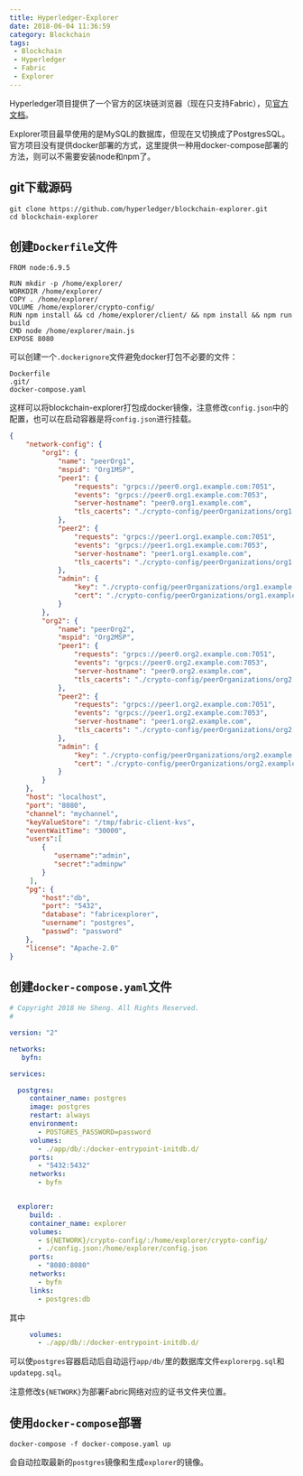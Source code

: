 ```yaml
---
title: Hyperledger-Explorer
date: 2018-06-04 11:36:59
category: Blockchain
tags: 
 - Blockchain 
 - Hyperledger 
 - Fabric 
 - Explorer
---
```


Hyperledger项目提供了一个官方的区块链浏览器（现在只支持Fabric），见[官方文档](https://github.com/hyperledger/blockchain-explorer)。

Explorer项目最早使用的是MySQL的数据库，但现在又切换成了PostgresSQL。官方项目没有提供docker部署的方式，这里提供一种用docker-compose部署的方法，则可以不需要安装node和npm了。

<!--more-->

## git下载源码
```shell
git clone https://github.com/hyperledger/blockchain-explorer.git
cd blockchain-explorer
```

## 创建`Dockerfile`文件
```docker
FROM node:6.9.5

RUN mkdir -p /home/explorer/
WORKDIR /home/explorer/
COPY . /home/explorer/
VOLUME /home/explorer/crypto-config/
RUN npm install && cd /home/explorer/client/ && npm install && npm run build
CMD node /home/explorer/main.js
EXPOSE 8080
```

可以创建一个`.dockerignore`文件避免docker打包不必要的文件：
```
Dockerfile
.git/
docker-compose.yaml
```

这样可以将blockchain-explorer打包成docker镜像，注意修改`config.json`中的配置，也可以在启动容器是将`config.json`进行挂载。

```json
{
	"network-config": {
		"org1": {
			"name": "peerOrg1",
			"mspid": "Org1MSP",
			"peer1": {
				"requests": "grpcs://peer0.org1.example.com:7051",
				"events": "grpcs://peer0.org1.example.com:7053",
				"server-hostname": "peer0.org1.example.com",
				"tls_cacerts": "./crypto-config/peerOrganizations/org1.example.com/peers/peer0.org1.example.com/tls/ca.crt"
			},
			"peer2": {
				"requests": "grpcs://peer1.org1.example.com:7051",
				"events": "grpcs://peer1.org1.example.com:7053",
				"server-hostname": "peer1.org1.example.com",
				"tls_cacerts": "./crypto-config/peerOrganizations/org1.example.com/peers/peer1.org1.example.com/tls/ca.crt"
			},
			"admin": {
				"key": "./crypto-config/peerOrganizations/org1.example.com/users/Admin@org1.example.com/msp/keystore",
				"cert": "./crypto-config/peerOrganizations/org1.example.com/users/Admin@org1.example.com/msp/signcerts"
			}
		},
		"org2": {
			"name": "peerOrg2",
			"mspid": "Org2MSP",
			"peer1": {
				"requests": "grpcs://peer0.org2.example.com:7051",
				"events": "grpcs://peer0.org2.example.com:7053",
				"server-hostname": "peer0.org2.example.com",
				"tls_cacerts": "./crypto-config/peerOrganizations/org2.example.com/peers/peer0.org2.example.com/tls/ca.crt"
			},
			"peer2": {
				"requests": "grpcs://peer1.org2.example.com:7051",
				"events": "grpcs://peer1.org2.example.com:7053",
				"server-hostname": "peer1.org2.example.com",
				"tls_cacerts": "./crypto-config/peerOrganizations/org2.example.com/peers/peer1.org2.example.com/tls/ca.crt"
			},
			"admin": {
				"key": "./crypto-config/peerOrganizations/org2.example.com/users/Admin@org2.example.com/msp/keystore",
				"cert": "./crypto-config/peerOrganizations/org2.example.com/users/Admin@org2.example.com/msp/signcerts"
			}
		}
	},
	"host": "localhost",
	"port": "8080",
	"channel": "mychannel",
	"keyValueStore": "/tmp/fabric-client-kvs",
	"eventWaitTime": "30000",
	"users":[
		{
		   "username":"admin",
		   "secret":"adminpw"
		}
	 ],
	"pg": {
        "host":"db",
		"port": "5432",
		"database": "fabricexplorer",
		"username": "postgres",
		"passwd": "password"
	},
	"license": "Apache-2.0"
}
```

## 创建`docker-compose.yaml`文件
```yaml
# Copyright 2018 He Sheng. All Rights Reserved.
#

version: "2"

networks:
   byfn:

services:

  postgres:
     container_name: postgres
     image: postgres
     restart: always
     environment:
       - POSTGRES_PASSWORD=password
     volumes:
       - ./app/db/:/docker-entrypoint-initdb.d/
     ports:
       - "5432:5432"
     networks:
       - byfn


  explorer:
     build: .
     container_name: explorer
     volumes:
       - ${NETWORK}/crypto-config/:/home/explorer/crypto-config/
       - ./config.json:/home/explorer/config.json
     ports:
       - "8080:8080"
     networks:
       - byfn
     links:
       - postgres:db
```

其中
```yaml
     volumes:
       - ./app/db/:/docker-entrypoint-initdb.d/
```
可以使`postgres`容器启动后自动运行`app/db/`里的数据库文件`explorerpg.sql`和`updatepg.sql`。

注意修改`${NETWORK}`为部署Fabric网络对应的证书文件夹位置。

## 使用`docker-compose`部署
```shell
docker-compose -f docker-compose.yaml up
```

会自动拉取最新的`postgres`镜像和生成`explorer`的镜像。

